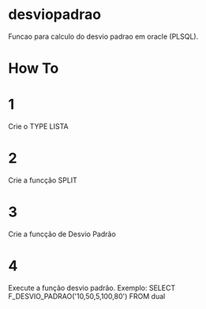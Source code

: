 # desviopadrao
Funcao para calculo do desvio padrao em oracle (PLSQL).

# How To
# 1 
Crie o TYPE LISTA
# 2 
Crie a funcção SPLIT
# 3 
Crie a funcção de Desvio Padrão
# 4 
Execute a função desvio padrão.
    Exemplo: SELECT F_DESVIO_PADRAO('10,50,5,100,80') FROM dual
